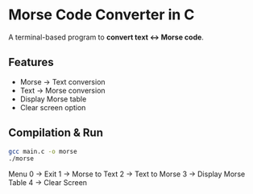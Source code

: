 # Morse Code Converter in C

A terminal-based program to **convert text ↔ Morse code**.

## Features
- Morse → Text conversion
- Text → Morse conversion
- Display Morse table
- Clear screen option

## Compilation & Run
```bash
gcc main.c -o morse
./morse
```
Menu
0 → Exit
1 → Morse to Text
2 → Text to Morse
3 → Display Morse Table
4 → Clear Screen
